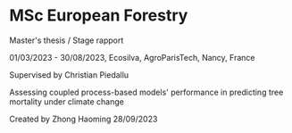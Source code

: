 # MSc European Forestry
Master's thesis / Stage rapport

01/03/2023 - 30/08/2023, Ecosilva, AgroParisTech, Nancy, France

Supervised by Christian Piedallu

Assessing coupled process-based models' performance in predicting tree mortality under climate change

Created by Zhong Haoming 28/09/2023


